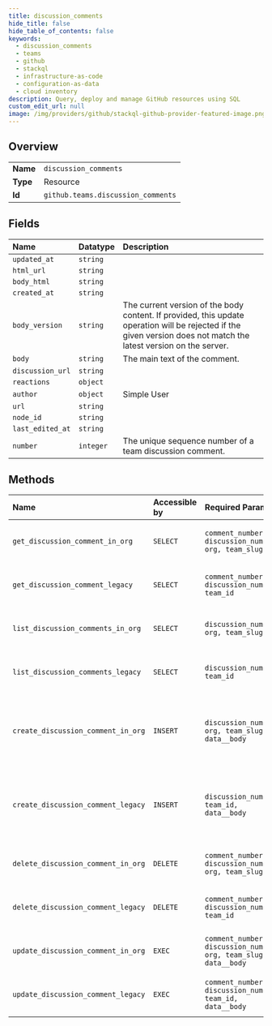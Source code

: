 ```yaml
---
title: discussion_comments
hide_title: false
hide_table_of_contents: false
keywords:
  - discussion_comments
  - teams
  - github    
  - stackql
  - infrastructure-as-code
  - configuration-as-data
  - cloud inventory
description: Query, deploy and manage GitHub resources using SQL
custom_edit_url: null
image: /img/providers/github/stackql-github-provider-featured-image.png
---
```

  
    

## Overview
<table><tbody>
<tr><td><b>Name</b></td><td><code>discussion_comments</code></td></tr>
<tr><td><b>Type</b></td><td>Resource</td></tr>
<tr><td><b>Id</b></td><td><code>github.teams.discussion_comments</code></td></tr>
</tbody></table>

## Fields
| Name | Datatype | Description |
|:-----|:---------|:------------|
| `updated_at` | `string` |  |
| `html_url` | `string` |  |
| `body_html` | `string` |  |
| `created_at` | `string` |  |
| `body_version` | `string` | The current version of the body content. If provided, this update operation will be rejected if the given version does not match the latest version on the server. |
| `body` | `string` | The main text of the comment. |
| `discussion_url` | `string` |  |
| `reactions` | `object` |  |
| `author` | `object` | Simple User |
| `url` | `string` |  |
| `node_id` | `string` |  |
| `last_edited_at` | `string` |  |
| `number` | `integer` | The unique sequence number of a team discussion comment. |
## Methods
| Name | Accessible by | Required Params | Description |
|:-----|:--------------|:----------------|:------------|
| `get_discussion_comment_in_org` | `SELECT` | `comment_number, discussion_number, org, team_slug` | Get a specific comment on a team discussion. OAuth access tokens require the `read:discussion` [scope](https://docs.github.com/apps/building-oauth-apps/understanding-scopes-for-oauth-apps/).<br /><br />**Note:** You can also specify a team by `org_id` and `team_id` using the route `GET /organizations/&#123;org_id&#125;/team/&#123;team_id&#125;/discussions/&#123;discussion_number&#125;/comments/&#123;comment_number&#125;`. |
| `get_discussion_comment_legacy` | `SELECT` | `comment_number, discussion_number, team_id` | **Deprecation Notice:** This endpoint route is deprecated and will be removed from the Teams API. We recommend migrating your existing code to use the new [Get a discussion comment](https://docs.github.com/rest/reference/teams#get-a-discussion-comment) endpoint.<br /><br />Get a specific comment on a team discussion. OAuth access tokens require the `read:discussion` [scope](https://docs.github.com/apps/building-oauth-apps/understanding-scopes-for-oauth-apps/). |
| `list_discussion_comments_in_org` | `SELECT` | `discussion_number, org, team_slug` | List all comments on a team discussion. OAuth access tokens require the `read:discussion` [scope](https://docs.github.com/apps/building-oauth-apps/understanding-scopes-for-oauth-apps/).<br /><br />**Note:** You can also specify a team by `org_id` and `team_id` using the route `GET /organizations/&#123;org_id&#125;/team/&#123;team_id&#125;/discussions/&#123;discussion_number&#125;/comments`. |
| `list_discussion_comments_legacy` | `SELECT` | `discussion_number, team_id` | **Deprecation Notice:** This endpoint route is deprecated and will be removed from the Teams API. We recommend migrating your existing code to use the new [List discussion comments](https://docs.github.com/rest/reference/teams#list-discussion-comments) endpoint.<br /><br />List all comments on a team discussion. OAuth access tokens require the `read:discussion` [scope](https://docs.github.com/apps/building-oauth-apps/understanding-scopes-for-oauth-apps/). |
| `create_discussion_comment_in_org` | `INSERT` | `discussion_number, org, team_slug, data__body` | Creates a new comment on a team discussion. OAuth access tokens require the `write:discussion` [scope](https://docs.github.com/apps/building-oauth-apps/understanding-scopes-for-oauth-apps/).<br /><br />This endpoint triggers [notifications](https://docs.github.com/en/github/managing-subscriptions-and-notifications-on-github/about-notifications). Creating content too quickly using this endpoint may result in secondary rate limiting. See "[Secondary rate limits](https://docs.github.com/rest/overview/resources-in-the-rest-api#secondary-rate-limits)" and "[Dealing with secondary rate limits](https://docs.github.com/rest/guides/best-practices-for-integrators#dealing-with-secondary-rate-limits)" for details.<br /><br />**Note:** You can also specify a team by `org_id` and `team_id` using the route `POST /organizations/&#123;org_id&#125;/team/&#123;team_id&#125;/discussions/&#123;discussion_number&#125;/comments`. |
| `create_discussion_comment_legacy` | `INSERT` | `discussion_number, team_id, data__body` | **Deprecation Notice:** This endpoint route is deprecated and will be removed from the Teams API. We recommend migrating your existing code to use the new [Create a discussion comment](https://docs.github.com/rest/reference/teams#create-a-discussion-comment) endpoint.<br /><br />Creates a new comment on a team discussion. OAuth access tokens require the `write:discussion` [scope](https://docs.github.com/apps/building-oauth-apps/understanding-scopes-for-oauth-apps/).<br /><br />This endpoint triggers [notifications](https://docs.github.com/en/github/managing-subscriptions-and-notifications-on-github/about-notifications). Creating content too quickly using this endpoint may result in secondary rate limiting. See "[Secondary rate limits](https://docs.github.com/rest/overview/resources-in-the-rest-api#secondary-rate-limits)" and "[Dealing with secondary rate limits](https://docs.github.com/rest/guides/best-practices-for-integrators#dealing-with-secondary-rate-limits)" for details. |
| `delete_discussion_comment_in_org` | `DELETE` | `comment_number, discussion_number, org, team_slug` | Deletes a comment on a team discussion. OAuth access tokens require the `write:discussion` [scope](https://docs.github.com/apps/building-oauth-apps/understanding-scopes-for-oauth-apps/).<br /><br />**Note:** You can also specify a team by `org_id` and `team_id` using the route `DELETE /organizations/&#123;org_id&#125;/team/&#123;team_id&#125;/discussions/&#123;discussion_number&#125;/comments/&#123;comment_number&#125;`. |
| `delete_discussion_comment_legacy` | `DELETE` | `comment_number, discussion_number, team_id` | **Deprecation Notice:** This endpoint route is deprecated and will be removed from the Teams API. We recommend migrating your existing code to use the new [Delete a discussion comment](https://docs.github.com/rest/reference/teams#delete-a-discussion-comment) endpoint.<br /><br />Deletes a comment on a team discussion. OAuth access tokens require the `write:discussion` [scope](https://docs.github.com/apps/building-oauth-apps/understanding-scopes-for-oauth-apps/). |
| `update_discussion_comment_in_org` | `EXEC` | `comment_number, discussion_number, org, team_slug, data__body` | Edits the body text of a discussion comment. OAuth access tokens require the `write:discussion` [scope](https://docs.github.com/apps/building-oauth-apps/understanding-scopes-for-oauth-apps/).<br /><br />**Note:** You can also specify a team by `org_id` and `team_id` using the route `PATCH /organizations/&#123;org_id&#125;/team/&#123;team_id&#125;/discussions/&#123;discussion_number&#125;/comments/&#123;comment_number&#125;`. |
| `update_discussion_comment_legacy` | `EXEC` | `comment_number, discussion_number, team_id, data__body` | **Deprecation Notice:** This endpoint route is deprecated and will be removed from the Teams API. We recommend migrating your existing code to use the new [Update a discussion comment](https://docs.github.com/rest/reference/teams#update-a-discussion-comment) endpoint.<br /><br />Edits the body text of a discussion comment. OAuth access tokens require the `write:discussion` [scope](https://docs.github.com/apps/building-oauth-apps/understanding-scopes-for-oauth-apps/). |
